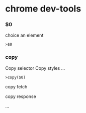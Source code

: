 # chrome dev-tools

### $0

choice an element

```
>$0
```

### copy

Copy selector
Copy styles
...

```
>copy($0)
```

copy fetch

copy response 

...


